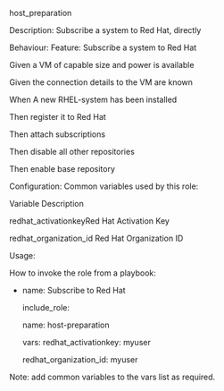 host_preparation

Description:
Subscribe a system to Red Hat, directly 

Behaviour:
Feature: Subscribe a system to Red Hat

Given a VM of capable size and power is available

Given the connection details to the VM are known

When A new RHEL-system has been installed

Then register it to Red Hat

Then attach subscriptions

Then disable all other repositories

Then enable base repository

Configuration:
Common variables used by this role:

Variable	        Description	       	

redhat_activationkeyRed Hat Activation Key	

redhat_organization_id	Red Hat Organization ID	
	
Usage:

How to invoke the role from a playbook:

- name: Subscribe to Red Hat

  include_role:
  
    name: host-preparation
    
  vars:
    redhat_activationkey: myuser
    
    redhat_organization_id: myuser
    
Note: add common variables to the vars list as required.
